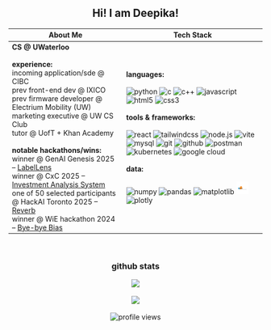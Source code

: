 <div align="center">
 
  ## Hi! I am Deepika!
</div>

| About Me | Tech Stack |
| --- | --- |
| **CS @ UWaterloo**<br><br>**experience:**<br>incoming application/sde @ CIBC<br>prev front-end dev @ IXICO<br>prev firmware developer @ Electrium Mobility (UW)<br>marketing executive @ UW CS Club<br>tutor @ UofT + Khan Academy<br><br>**notable hackathons/wins:**<br>winner @ GenAI Genesis 2025 – [LabelLens](https://github.com/Deeppcodes/LabelLens)<br>winner @ CxC 2025 – [Investment Analysis System](https://github.com/Deeppcodes/Tech-Investment-Analysis)<br>one of 50 selected participants @ HackAI Toronto 2025 – [Reverb](https://github.com/Deeppcodes/Reverb)<br>winner @ WiE hackathon 2024 – [Bye-bye Bias](https://github.com/Deeppcodes/Email-Bias-Detector) | **languages:**<br><br><img src="https://cdn.jsdelivr.net/gh/devicons/devicon/icons/python/python-original.svg" width="25" height="25" alt="python"/> <img src="https://cdn.jsdelivr.net/gh/devicons/devicon/icons/c/c-original.svg" width="25" height="25" alt="c"/> <img src="https://cdn.jsdelivr.net/gh/devicons/devicon/icons/cplusplus/cplusplus-original.svg" width="25" height="25" alt="c++"/> <img src="https://cdn.jsdelivr.net/gh/devicons/devicon/icons/javascript/javascript-original.svg" width="25" height="25" alt="javascript"/> <img src="https://cdn.jsdelivr.net/gh/devicons/devicon/icons/html5/html5-original.svg" width="25" height="25" alt="html5"/> <img src="https://cdn.jsdelivr.net/gh/devicons/devicon/icons/css3/css3-original.svg" width="25" height="25" alt="css3"/><br><br>**tools & frameworks:**<br><br><img src="https://cdn.jsdelivr.net/gh/devicons/devicon/icons/react/react-original.svg" width="25" height="25" alt="react"/> <img src="https://upload.wikimedia.org/wikipedia/commons/d/d5/Tailwind_CSS_Logo.svg" width="25" height="25" alt="tailwindcss"/> <img src="https://cdn.jsdelivr.net/gh/devicons/devicon/icons/nodejs/nodejs-original.svg" width="25" height="25" alt="node.js"/> <img src="https://cdn.jsdelivr.net/gh/devicons/devicon/icons/vite/vite-original.svg" width="25" height="25" alt="vite"/> <img src="https://cdn.jsdelivr.net/gh/devicons/devicon/icons/mysql/mysql-original.svg" width="25" height="25" alt="mysql"/> <img src="https://cdn.jsdelivr.net/gh/devicons/devicon/icons/git/git-original.svg" width="25" height="25" alt="git"/> <img src="https://cdn.jsdelivr.net/gh/devicons/devicon/icons/github/github-original.svg" width="25" height="25" alt="github"/> <img src="https://cdn.jsdelivr.net/gh/devicons/devicon/icons/postman/postman-original.svg" width="25" height="25" alt="postman"/> <img src="https://cdn.jsdelivr.net/gh/devicons/devicon/icons/kubernetes/kubernetes-plain.svg" width="25" height="25" alt="kubernetes"/> <img src="https://cdn.jsdelivr.net/gh/devicons/devicon/icons/googlecloud/googlecloud-original.svg" width="25" height="25" alt="google cloud"/><br><br>**data:**<br><br><img src="https://cdn.jsdelivr.net/gh/devicons/devicon/icons/numpy/numpy-original.svg" width="25" height="25" alt="numpy"/> <img src="https://cdn.jsdelivr.net/gh/devicons/devicon/icons/pandas/pandas-original.svg" width="25" height="25" alt="pandas"/> <img src="https://cdn.jsdelivr.net/gh/devicons/devicon/icons/matplotlib/matplotlib-original.svg" width="25" height="25" alt="matplotlib"/> <img src="https://raw.githubusercontent.com/scikit-learn/scikit-learn/main/doc/logos/scikit-learn-logo.svg" width="25" height="25" alt="scikit-learn"/> <img src="https://cdn.jsdelivr.net/gh/devicons/devicon/icons/plotly/plotly-original.svg" width="25" height="25" alt="plotly"/> |

<br>

<div align="center">
  
  ### github stats
  
  <p align="center">
    <img src="https://github-readme-stats.vercel.app/api?username=Deeppcodes&show_icons=true&theme=tokyonight&hide_border=false" />
  </p>
  <p align="center">
    <img src="https://github-readme-stats.vercel.app/api/top-langs/?username=Deeppcodes&theme=tokyonight&layout=compact&hide_border=false" />
  </p>
  
</div>

<p align="center">
  <img src="https://visitor-badge.laobi.icu/badge?page_id=Deeppcodes.Deeppcodes" alt="profile views" />
</p>
